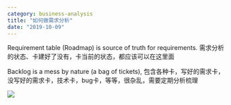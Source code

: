 ```yaml
---
category: business-analysis
title: "如何做需求分析"
date: "2019-10-09"
---
```


Requirement table (Roadmap) is source of truth for requirements. 需求分析的状态、卡建好了没有，卡当前的状态，都应该可以在这里面

Backlog is a mess by nature (a bag of tickets), 包含各种卡，写好的需求卡，没写好的需求卡，技术卡，bug卡，等等，很杂乱，需要定期分析梳理

![](https://goooooouwa.files.wordpress.com/2020/04/egbrwluu4aabu0u.jpeg?w=734)
